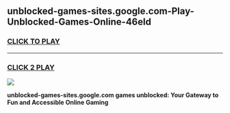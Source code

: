 
## unblocked-games-sites.google.com-Play-Unblocked-Games-Online-46eld
<h3>
<a href="https://premium76.site?title=unblocked-games-sites.google.com&ref=25A">CLICK TO PLAY</a></h3>
<hr>

<h3>
<a href="https://premium76.site?title=unblocked-games-sites.google.com&ref=25A">CLICK 2 PLAY</a>
  
</h3>

<a href="https://premium76.site?title=unblocked-games-sites.google.com&ref=25A"><img src="https://clearcache.store/games.png"></a>


**unblocked-games-sites.google.com games unblocked: Your Gateway to Fun and Accessible Online Gaming**
